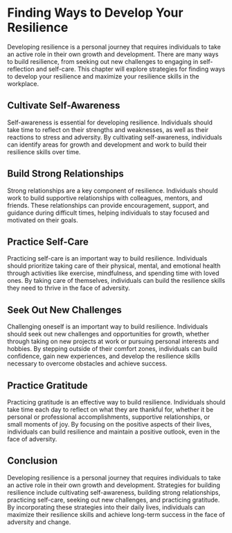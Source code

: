 Finding Ways to Develop Your Resilience
=====================================================================================

Developing resilience is a personal journey that requires individuals to take an active role in their own growth and development. There are many ways to build resilience, from seeking out new challenges to engaging in self-reflection and self-care. This chapter will explore strategies for finding ways to develop your resilience and maximize your resilience skills in the workplace.

Cultivate Self-Awareness
------------------------

Self-awareness is essential for developing resilience. Individuals should take time to reflect on their strengths and weaknesses, as well as their reactions to stress and adversity. By cultivating self-awareness, individuals can identify areas for growth and development and work to build their resilience skills over time.

Build Strong Relationships
--------------------------

Strong relationships are a key component of resilience. Individuals should work to build supportive relationships with colleagues, mentors, and friends. These relationships can provide encouragement, support, and guidance during difficult times, helping individuals to stay focused and motivated on their goals.

Practice Self-Care
------------------

Practicing self-care is an important way to build resilience. Individuals should prioritize taking care of their physical, mental, and emotional health through activities like exercise, mindfulness, and spending time with loved ones. By taking care of themselves, individuals can build the resilience skills they need to thrive in the face of adversity.

Seek Out New Challenges
-----------------------

Challenging oneself is an important way to build resilience. Individuals should seek out new challenges and opportunities for growth, whether through taking on new projects at work or pursuing personal interests and hobbies. By stepping outside of their comfort zones, individuals can build confidence, gain new experiences, and develop the resilience skills necessary to overcome obstacles and achieve success.

Practice Gratitude
------------------

Practicing gratitude is an effective way to build resilience. Individuals should take time each day to reflect on what they are thankful for, whether it be personal or professional accomplishments, supportive relationships, or small moments of joy. By focusing on the positive aspects of their lives, individuals can build resilience and maintain a positive outlook, even in the face of adversity.

Conclusion
----------

Developing resilience is a personal journey that requires individuals to take an active role in their own growth and development. Strategies for building resilience include cultivating self-awareness, building strong relationships, practicing self-care, seeking out new challenges, and practicing gratitude. By incorporating these strategies into their daily lives, individuals can maximize their resilience skills and achieve long-term success in the face of adversity and change.

